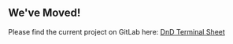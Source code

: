 ## We've Moved!
Please find the current project on GitLab here: [DnD Terminal Sheet](https://gitlab.com/bschultz1990/dnd_terminal_sheet)
